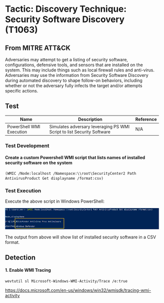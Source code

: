 <h1> Tactic: Discovery
Technique: Security Software Discovery (T1063)  </h1>
<h2> From MITRE ATT&CK </h2>

Adversaries may attempt to get a listing of security software, configurations, defensive tools, and sensors that are installed on the system. This may include things such as local firewall rules and anti-virus. Adversaries may use the information from Security Software Discovery during automated discovery to shape follow-on behaviors, including whether or not the adversary fully infects the target and/or attempts specific actions.

<h2> Test </h2>

Name                      | Description                                                             | Reference
------------------------- | ------------------------------------------------------------------------| ------------
PowerShell WMI Execution  | Simulates adversary leveraging PS WMI Script to list Security Software  | N/A 

<h3> Test Development </h3>

<h4> Create a custom Powershell WMI script that lists names of installed security software on the system </h3>


```
(WMIC /Node:localhost /Namespace:\\root\SecurityCenter2 Path AntivirusProduct Get displayname /format:csv)
```
<h3> Test Execution </h3>

Execute the above script in Windows PowerShell: 

![PowerShell_WMI; T1063](T1063_images/security-software-discovery-1.png)

The output from above will show list of installed security software in a CSV format.

<h2> Detection </h2>

<h4> 1. Enable WMI Tracing </h3>

```wevtutil sl Microsoft-Windows-WMI-Activity/Trace /e:true```


https://docs.microsoft.com/en-us/windows/win32/wmisdk/tracing-wmi-activity
